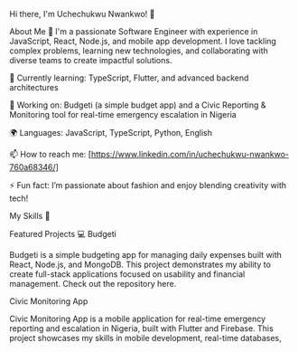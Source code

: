 Hi there, I'm Uchechukwu Nwankwo! 👋

About Me 🚀
I'm a passionate Software Engineer with experience in JavaScript, React, Node.js, and mobile app development. I love tackling complex problems, learning new technologies, and collaborating with diverse teams to create impactful solutions.

🌱 Currently learning: TypeScript, Flutter, and advanced backend architectures

🔭 Working on: Budgeti (a simple budget app) and a Civic Reporting & Monitoring tool for real-time emergency escalation in Nigeria

🌍 Languages: JavaScript, TypeScript, Python, English

📫 How to reach me: [https://www.linkedin.com/in/uchechukwu-nwankwo-760a68346/]

⚡ Fun fact: I’m passionate about fashion and enjoy blending creativity with tech!

My Skills 🧠







Featured Projects 💻
Budgeti


Budgeti is a simple budgeting app for managing daily expenses built with React, Node.js, and MongoDB. This project demonstrates my ability to create full-stack applications focused on usability and financial management. Check out the repository here.

Civic Monitoring App

Civic Monitoring App is a mobile application for real-time emergency reporting and escalation in Nigeria, built with Flutter and Firebase. This project showcases my skills in mobile development, real-time databases,
